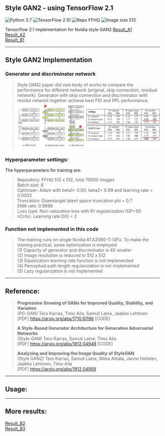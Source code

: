 ## Style GAN2 - using TensorFlow 2.1  
![Python 3.7](https://img.shields.io/badge/python-3.7-green.svg?style=plastic)
![TensorFlow 2.10](https://img.shields.io/badge/tensorflow-2.10-green.svg?style=plastic)
![Repo FFHQ](https://img.shields.io/badge/Repository-FFHQ-green.svg?style=plastic)
![Image size 512](https://img.shields.io/badge/Image_size-512x512-green.svg?style=plastic)  

Tensorflow 2.1 implementation for Nvidia style GAN2
[Result_A1](./Images/SG2_result_A1.jpg)  
[Result_A2](./Images/SG2_result_A2.jpg)  
[Result_B1](./Images/SG2_result_B1.jpg)  


----
## Style GAN2 Implementation  
  
### Generator and discriminator network  
>Style GAN2 paper did vast body of works to compare the performance for different network (original, skip connection, residual network). Generator with skip connection and discriminator with residul network together achieve best FID and PPL performance.  
>![GD network](./Images/SG2_network.jpg)  

### Hyperparameter settings:  
The hyperparameters for training are:    
> Repository:   FFHQ 512 x 512, total 70000 images  
> Batch size:   8  
> Optimizer:    Adam with beta1= 0.00; beta2= 0.99 and learning rate = 0.0002  
> Truncation:   Disentangle latent space truncation phi = 0.7  
> EMA rate:     0.9999  
> Loss type:    Non-saturation loss with R1 regularization (GP=10)  
> nCritic:      Learning rate D/G = 2  

### Function not implemented in this code
> The training runs on single Nvidia RTX2080-Ti GPU. To make the training practical, some optimization is employed:    
> (1) Capacity of generator and discriminator is 4X smaller  
> (2) Image resolution is reduced to 512 x 512  
> (3) Equalization learning rate function is not implemented  
> (4) Perceptual path length regularization is not implemented  
> (5) Lazy regularization is not implemented  




----
## Reference:
> **Progressive Growing of GANs for Improved Quality, Stability, and Variation**  
> (PG-GAN)
> Tero Karras, Timo Aila, Samuli Laine, Jaakko Lehtinen  
> [PDF] https://arxiv.org/abs/1710.10196 [CODE]  
>
> **A Style-Based Generator Architecture for Generative Adversarial Networks**  
> (Style-GAN) 
> Tero Karras, Samuli Laine, Timo Aila  
> [PDF] https://arxiv.org/abs/1812.04948 [CODE]  
>
> **Analyzing and Improving the Image Quality of StyleGAN**  
> (Style GAN2)
> Tero Karras, Samuli Laine, Miika Aittala, Janne Hellsten, Jaakko Lehtinen, Timo Aila  
> [PDF] https://arxiv.org/abs/1912.04958 

----
## Usage:  
 

----
## More results:
[Result_B2](./Images/SG2_result_B2.jpg)  
[Result_B3](./Images/SG2_result_B3.jpg)  







